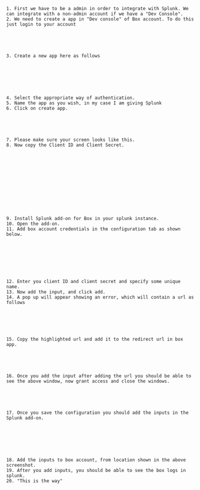 	1. First we have to be a admin in order to integrate with Splunk. We can integrate with a non-admin account if we have a "Dev Console". 
	2. We need to create a app in "Dev console" of Box account. To do this just login to your account
	
	
	
	
	
	3. Create a new app here as follows
	
	
	
	
	
	
	
	4. Select the appropriate way of authentication.
	5. Name the app as you wish, in my case I am giving Splunk
	6. Click on create app.
	
	
	
	
	
	7. Please make sure your screen looks like this.
	8. Now copy the Client ID and Client Secret.
	
	
	
	
	
	
	
	
	
	
	
	
	
	9. Install Splunk add-on for Box in your splunk instance.
	10. Open the add-on.
	11. Add box account credentials in the configuration tab as shown below.
	
	
	
	
	
	
	
	
	12. Enter you client ID and client secret and specify some unique name.
	13. Now add the input, and click add.
	14. A pop up will appear showing an error, which will contain a url as follows
	
	
	
	
	
	
	15. Copy the highlighted url and add it to the redirect url in box app.
	
	
	
	
	
	16. Once you add the input after adding the url you should be able to see the above window, now grant access and close the windows.
	
	
	
	
	
	17. Once you save the configuration you should add the inputs in the Splunk add-on.
	
	
	
	
	
	
	
	18. Add the inputs to box account, from location shown in the above screenshot.
	19. After you add inputs, you should be able to see the box logs in splunk.
	20. "This is the way"
	
	
	
	
